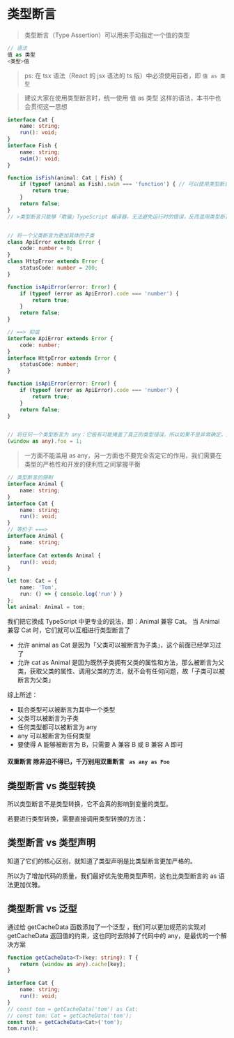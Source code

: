 # 类型断言
> 类型断言（Type Assertion）可以用来手动指定一个值的类型
```ts
// 语法
值 as 类型
<类型>值
```
>ps: 在 tsx 语法（React 的 jsx 语法的 ts 版）中必须使用前者，即 `值 as 类型`

> 建议大家在使用类型断言时，统一使用 值 as 类型 这样的语法，本书中也会贯彻这一思想
```ts
interface Cat {
    name: string;
    run(): void;
}
interface Fish {
    name: string;
    swim(): void;
}

function isFish(animal: Cat | Fish) {
    if (typeof (animal as Fish).swim === 'function') { // 可以使用类型断言，将 animal 断言成 Fish ;就可以解决访问 animal.swim 时报错的问题
        return true;
    }
    return false;
}
// >类型断言只能够「欺骗」TypeScript 编译器，无法避免运行时的错误，反而滥用类型断言可能会导致运行时错误：


// 将一个父类断言为更加具体的子类
class ApiError extends Error {
    code: number = 0;
}
class HttpError extends Error {
    statusCode: number = 200;
}

function isApiError(error: Error) {
    if (typeof (error as ApiError).code === 'number') {
        return true;
    }
    return false;
}

// ==> 抑或
interface ApiError extends Error {
    code: number;
}
interface HttpError extends Error {
    statusCode: number;
}

function isApiError(error: Error) {
    if (typeof (error as ApiError).code === 'number') {
        return true;
    }
    return false;
}


// 将任何一个类型断言为 any：它极有可能掩盖了真正的类型错误，所以如果不是非常确定，就不要使用 `as any`
(window as any).foo = 1;

```
> 一方面不能滥用 as any，另一方面也不要完全否定它的作用，我们需要在类型的严格性和开发的便利性之间掌握平衡



```ts
// 类型断言的限制
interface Animal {
    name: string;
}
interface Cat {
    name: string;
    run(): void;
}
// 等价于 ===> 
interface Animal {
    name: string;
}
interface Cat extends Animal {
    run(): void;
}

let tom: Cat = {
    name: 'Tom',
    run: () => { console.log('run') }
};
let animal: Animal = tom;
```
我们把它换成 TypeScript 中更专业的说法，即：Animal 兼容 Cat。
当 Animal 兼容 Cat 时，它们就可以互相进行类型断言了

- 允许 animal as Cat 是因为「父类可以被断言为子类」，这个前面已经学习过了
- 允许 cat as Animal 是因为既然子类拥有父类的属性和方法，那么被断言为父类，获取父类的属性、调用父类的方法，就不会有任何问题，故「子类可以被断言为父类」

综上所述：
- 联合类型可以被断言为其中一个类型
- 父类可以被断言为子类
- 任何类型都可以被断言为 any
- any 可以被断言为任何类型
- 要使得 A 能够被断言为 B，只需要 A 兼容 B 或 B 兼容 A 即可

#### 双重断言  除非迫不得已，千万别用双重断言 ` as any as Foo`

## 类型断言 vs 类型转换
所以类型断言不是类型转换，它不会真的影响到变量的类型。

若要进行类型转换，需要直接调用类型转换的方法：
## 类型断言 vs 类型声明
知道了它们的核心区别，就知道了类型声明是比类型断言更加严格的。

所以为了增加代码的质量，我们最好优先使用类型声明，这也比类型断言的 as 语法更加优雅。

## 类型断言 vs 泛型
通过给 getCacheData 函数添加了一个泛型 <T>，我们可以更加规范的实现对 getCacheData 返回值的约束，这也同时去除掉了代码中的 any，是最优的一个解决方案
```ts
function getCacheData<T>(key: string): T {
    return (window as any).cache[key];
}

interface Cat {
    name: string;
    run(): void;
}
// const tom = getCacheData('tom') as Cat;
// const tom: Cat = getCacheData('tom');
const tom = getCacheData<Cat>('tom');
tom.run();
```